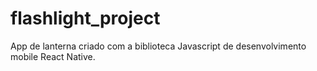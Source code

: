 # flashlight_project
App de lanterna criado com a biblioteca Javascript de desenvolvimento mobile React Native.
